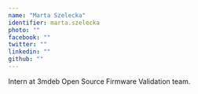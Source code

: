 ```yaml
---
name: "Marta Szelecka"
identifier: marta.szelecka
photo: ""
facebook: ""
twitter: ""
linkedin: ""
github: ""
---
```

Intern at 3mdeb Open Source Firmware Validation team.

